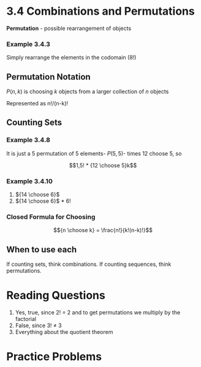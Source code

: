 # 3.4 Combinations and Permutations

**Permutation** - possible rearrangement of objects

### Example 3.4.3

Simply rearrange the elements in the codomain (8!)

## Permutation Notation

$P(n,k)$ is choosing $k$ objects from a larger collection of $n$ objects

Represented as n!/(n-k)!

## Counting Sets

### Example 3.4.8

It is just a 5 permutation of 5 elements- $P(5,5)$- times 12 choose 5, so

$$1,5! * {12 \choose 5}k$$

### Example 3.4.10

1. ${14 \choose 6}$
2. ${14 \choose 6}$ * 6!

### Closed Formula for Choosing

$${n \choose k} = \frac{n!}{k!(n-k)!}$$

## When to use each

If counting sets, think combinations. If counting sequences, think permutations.

# Reading Questions

1. Yes, true, since 2! = 2 and to get permutations we multiply by the factorial
2. False, since 3! ≠ 3
3. Everything about the quotient theorem

# Practice Problems



